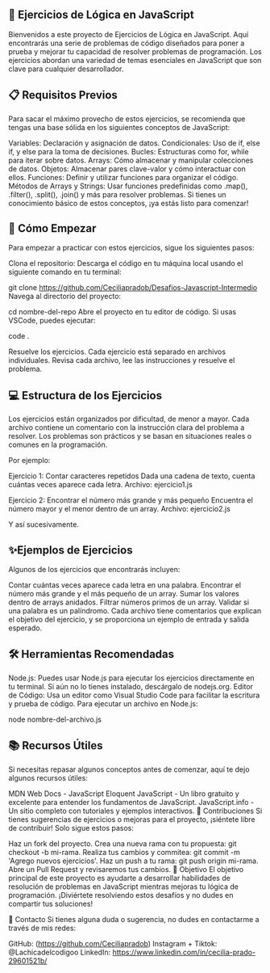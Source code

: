 


## 🧠  Ejercicios de Lógica en JavaScript
Bienvenidos a este proyecto de Ejercicios de Lógica en JavaScript. Aquí encontrarás una serie de problemas de código diseñados para poner a prueba y mejorar tu capacidad de resolver problemas de programación. Los ejercicios abordan una variedad de temas esenciales en JavaScript que son clave para cualquier desarrollador.

##  📋 Requisitos Previos
Para sacar el máximo provecho de estos ejercicios, se recomienda que tengas una base sólida en los siguientes conceptos de JavaScript:

Variables: Declaración y asignación de datos.
Condicionales: Uso de if, else if, y else para la toma de decisiones.
Bucles: Estructuras como for, while para iterar sobre datos.
Arrays: Cómo almacenar y manipular colecciones de datos.
Objetos: Almacenar pares clave-valor y cómo interactuar con ellos.
Funciones: Definir y utilizar funciones para organizar el código.
Métodos de Arrays y Strings: Usar funciones predefinidas como .map(), .filter(), .split(), .join() y más para resolver problemas.
Si tienes un conocimiento básico de estos conceptos, ¡ya estás listo para comenzar!


## 🚀  Cómo Empezar
Para empezar a practicar con estos ejercicios, sigue los siguientes pasos:

Clona el repositorio: Descarga el código en tu máquina local usando el siguiente comando en tu terminal:


git clone https://github.com/Ceciliapradob/Desafios-Javascript-Intermedio
Navega al directorio del proyecto:


cd nombre-del-repo
Abre el proyecto en tu editor de código. Si usas VSCode, puedes ejecutar:

code .

Resuelve los ejercicios. Cada ejercicio está separado en archivos individuales. Revisa cada archivo, lee las instrucciones y resuelve el problema.


## 💻 Estructura de los Ejercicios
Los ejercicios están organizados por dificultad, de menor a mayor. Cada archivo contiene un comentario con la instrucción clara del problema a resolver. Los problemas son prácticos y se basan en situaciones reales o comunes en la programación.

Por ejemplo:

Ejercicio 1: Contar caracteres repetidos
Dada una cadena de texto, cuenta cuántas veces aparece cada letra.
Archivo: ejercicio1.js

Ejercicio 2: Encontrar el número más grande y más pequeño
Encuentra el número mayor y el menor dentro de un array.
Archivo: ejercicio2.js

Y así sucesivamente.

 ##  ✨Ejemplos de Ejercicios
Algunos de los ejercicios que encontrarás incluyen:

Contar cuántas veces aparece cada letra en una palabra.
Encontrar el número más grande y el más pequeño de un array.
Sumar los valores dentro de arrays anidados.
Filtrar números primos de un array.
Validar si una palabra es un palíndromo.
Cada archivo tiene comentarios que explican el objetivo del ejercicio, y se proporciona un ejemplo de entrada y salida esperado.

## 🛠️ Herramientas Recomendadas
Node.js: Puedes usar Node.js para ejecutar los ejercicios directamente en tu terminal. Si aún no lo tienes instalado, descárgalo de nodejs.org.
Editor de Código: Usa un editor como Visual Studio Code para facilitar la escritura y prueba de código.
Para ejecutar un archivo en Node.js:


node nombre-del-archivo.js
## 📚 Recursos Útiles
Si necesitas repasar algunos conceptos antes de comenzar, aquí te dejo algunos recursos útiles:

MDN Web Docs - JavaScript
Eloquent JavaScript - Un libro gratuito y excelente para entender los fundamentos de JavaScript.
JavaScript.info - Un sitio completo con tutoriales y ejemplos interactivos.
🧩 Contribuciones
Si tienes sugerencias de ejercicios o mejoras para el proyecto, ¡siéntete libre de contribuir! Solo sigue estos pasos:

Haz un fork del proyecto.
Crea una nueva rama con tu propuesta: git checkout -b mi-rama.
Realiza tus cambios y commitea: git commit -m 'Agrego nuevos ejercicios'.
Haz un push a tu rama: git push origin mi-rama.
Abre un Pull Request y revisaremos tus cambios.
🎯 Objetivo
El objetivo principal de este proyecto es ayudarte a desarrollar habilidades de resolución de problemas en JavaScript mientras mejoras tu lógica de programación. ¡Diviértete resolviendo estos desafíos y no dudes en compartir tus soluciones!

🔗 Contacto
Si tienes alguna duda o sugerencia, no dudes en contactarme a través de mis redes:

GitHub: (https://github.com/Ceciliapradob)
Instagram + Tiktok: @Lachicadelcodigoo 
LinkedIn: https://www.linkedin.com/in/cecilia-prado-29601521b/
